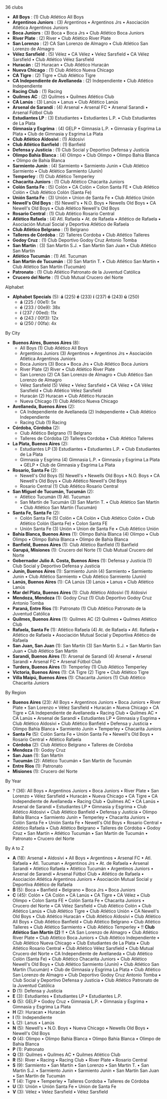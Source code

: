 36 clubs

- **All Boys** : (1) Club Atlético All Boys
- **Argentinos Juniors** : (3) Argentinos • Argentinos Jrs • Asociación Atlética Argentinos Juniors
- **Boca Juniors** : (3) Boca • Boca Jrs • Club Atlético Boca Juniors
- **River Plate** : (2) River • Club Atlético River Plate
- **San Lorenzo** : (2) CA San Lorenzo de Almagro • Club Atlético San Lorenzo de Almagro
- **Vélez Sarsfield** : (5) Vélez • CA Vélez • Velez Sarsfield • CA Vélez Sarsfield • Club Atlético Vélez Sarsfield
- **Huracán** : (2) Huracan • Club Atlético Huracán
- **Nueva Chicago** : (1) Club Atlético Nueva Chicago
- **CA Tigre** : (2) Tigre • Club Atlético Tigre
- **CA Independiente de Avellaneda** : (2) Independiente • Club Atlético Independiente
- **Racing Club** : (1) Racing
- **Quilmes AC** : (2) Quilmes • Quilmes Atlético Club
- **CA Lanús** : (3) Lanús • Lanus • Club Atlético Lanús
- **Arsenal de Sarandí** : (4) Arsenal • Arsenal FC • Arsenal Sarandi • Arsenal Fútbol Club
- **Estudiantes LP** : (3) Estudiantes • Estudiantes L.P. • Club Estudiantes de La Plata
- **Gimnasia y Esgrima** : (4) GELP • Gimnasia L.P. • Gimnasia y Esgrima La Plata • Club de Gimnasia y Esgrima La Plata
- **Club Atlético Aldosivi** : (1) Aldosivi
- **Club Atlético Banfield** : (1) Banfield
- **Defensa y Justicia** : (1) Club Social y Deportivo Defensa y Justicia
- **Olimpo Bahía Blanca** : (4) Olimpo • Club Olimpo • Olimpo Bahia Blanca • Olimpo de Bahía Blanca
- **Sarmiento Junín** : (4) Sarmiento • Sarmiento Junin • Club Atlético Sarmiento • Club Atlético Sarmiento (Junín)
- **Temperley** : (1) Club Atlético Temperley
- **Chacarita Juniors** : (1) Club Atlético Chacarita Juniors
- **Colón Santa Fe** : (5) Colón • CA Colón • Colon Santa FE • Club Atlético Colón • Club Atlético Colón (Santa Fe)
- **Unión Santa Fe** : (3) Unión • Union de Santa Fe • Club Atlético Unión
- **Newell's Old Boys** : (5) Newell's • N.O. Boys • Newells Old Boys • CA Newell's Old Boys • Club Atlético Newell's Old Boys
- **Rosario Central** : (1) Club Atlético Rosario Central
- **Atlético Rafaela** : (4) Atl. Rafaela • At. de Rafaela • Atlético de Rafaela • Asociación Mutual Social y Deportiva Atlético de Rafaela
- **Club Atlético Belgrano** : (1) Belgrano
- **Talleres de Córdoba** : (2) Talleres Cordoba • Club Atlético Talleres
- **Godoy Cruz** : (1) Club Deportivo Godoy Cruz Antonio Tomba
- **San Martín** : (3) San Martin S.J. • San Martín San Juan • Club Atlético San Martín
- **Atlético Tucumán** : (1) Atl. Tucuman
- **San Martín de Tucumán** : (3) San Martin T. • Club Atlético San Martín • Club Atlético San Martín (Tucumán)
- **Patronato** : (1) Club Atlético Patronato de la Juventud Católica
- **Crucero del Norte** : (1) Club Mutual Crucero del Norte




Alphabet

- **Alphabet Specials** (5):  **á** (225) **é** (233) **í** (237) **ó** (243) **ú** (250)
  - **á** (225 / 00e1): 5x
  - **é** (233 / 00e9): 38x
  - **í** (237 / 00ed): 11x
  - **ó** (243 / 00f3): 12x
  - **ú** (250 / 00fa): 4x




By City

- **Buenos Aires, Buenos Aires** (8): 
  - All Boys  (1) Club Atlético All Boys
  - Argentinos Juniors  (3) Argentinos • Argentinos Jrs • Asociación Atlética Argentinos Juniors
  - Boca Juniors  (3) Boca • Boca Jrs • Club Atlético Boca Juniors
  - River Plate  (2) River • Club Atlético River Plate
  - San Lorenzo  (2) CA San Lorenzo de Almagro • Club Atlético San Lorenzo de Almagro
  - Vélez Sarsfield  (5) Vélez • Velez Sarsfield • CA Vélez • CA Vélez Sarsfield • Club Atlético Vélez Sarsfield
  - Huracán  (2) Huracan • Club Atlético Huracán
  - Nueva Chicago  (1) Club Atlético Nueva Chicago
- **Avellaneda, Buenos Aires** (2): 
  - CA Independiente de Avellaneda  (2) Independiente • Club Atlético Independiente
  - Racing Club  (1) Racing
- **Córdoba, Córdoba** (2): 
  - Club Atlético Belgrano  (1) Belgrano
  - Talleres de Córdoba  (2) Talleres Cordoba • Club Atlético Talleres
- **La Plata, Buenos Aires** (2): 
  - Estudiantes LP  (3) Estudiantes • Estudiantes L.P. • Club Estudiantes de La Plata
  - Gimnasia y Esgrima  (4) Gimnasia L.P. • Gimnasia y Esgrima La Plata • GELP • Club de Gimnasia y Esgrima La Plata
- **Rosario, Santa Fe** (2): 
  - Newell's Old Boys  (5) Newell's • Newells Old Boys • N.O. Boys • CA Newell's Old Boys • Club Atlético Newell's Old Boys
  - Rosario Central  (1) Club Atlético Rosario Central
- **San Miguel de Tucumán, Tucumán** (2): 
  - Atlético Tucumán  (1) Atl. Tucuman
  - San Martín de Tucumán  (3) San Martin T. • Club Atlético San Martín • Club Atlético San Martín (Tucumán)
- **Santa Fe, Santa Fe** (2): 
  - Colón Santa Fe  (5) Colón • CA Colón • Club Atlético Colón • Club Atlético Colón (Santa Fe) • Colon Santa FE
  - Unión Santa Fe  (3) Unión • Union de Santa Fe • Club Atlético Unión
- **Bahía Blanca, Buenos Aires** (1): Olimpo Bahía Blanca  (4) Olimpo • Club Olimpo • Olimpo Bahia Blanca • Olimpo de Bahía Blanca
- **Banfield, Buenos Aires** (1): Club Atlético Banfield  (1) Banfield
- **Garupá, Misiones** (1): Crucero del Norte  (1) Club Mutual Crucero del Norte
- **Gobernador Julio A. Costa, Buenos Aires** (1): Defensa y Justicia  (1) Club Social y Deportivo Defensa y Justicia
- **Junín, Buenos Aires** (1): Sarmiento Junín  (4) Sarmiento • Sarmiento Junin • Club Atlético Sarmiento • Club Atlético Sarmiento (Junín)
- **Lanús, Buenos Aires** (1): CA Lanús  (3) Lanús • Lanus • Club Atlético Lanús
- **Mar del Plata, Buenos Aires** (1): Club Atlético Aldosivi  (1) Aldosivi
- **Mendoza, Mendoza** (1): Godoy Cruz  (1) Club Deportivo Godoy Cruz Antonio Tomba
- **Paraná, Entre Ríos** (1): Patronato  (1) Club Atlético Patronato de la Juventud Católica
- **Quilmes, Buenos Aires** (1): Quilmes AC  (2) Quilmes • Quilmes Atlético Club
- **Rafaela, Santa Fe** (1): Atlético Rafaela  (4) At. de Rafaela • Atl. Rafaela • Atlético de Rafaela • Asociación Mutual Social y Deportiva Atlético de Rafaela
- **San Juan, San Juan** (1): San Martín  (3) San Martin S.J. • San Martín San Juan • Club Atlético San Martín
- **Sarandí, Buenos Aires** (1): Arsenal de Sarandí  (4) Arsenal • Arsenal Sarandi • Arsenal FC • Arsenal Fútbol Club
- **Turdera, Buenos Aires** (1): Temperley  (1) Club Atlético Temperley
- **Victoria, Buenos Aires** (1): CA Tigre  (2) Tigre • Club Atlético Tigre
- **Villa Maipú, Buenos Aires** (1): Chacarita Juniors  (1) Club Atlético Chacarita Juniors




By Region

- **Buenos Aires** (23):   All Boys • Argentinos Juniors • Boca Juniors • River Plate • San Lorenzo • Vélez Sarsfield • Huracán • Nueva Chicago • CA Tigre • CA Independiente de Avellaneda • Racing Club • Quilmes AC • CA Lanús • Arsenal de Sarandí • Estudiantes LP • Gimnasia y Esgrima • Club Atlético Aldosivi • Club Atlético Banfield • Defensa y Justicia • Olimpo Bahía Blanca • Sarmiento Junín • Temperley • Chacarita Juniors
- **Santa Fe** (5):   Colón Santa Fe • Unión Santa Fe • Newell's Old Boys • Rosario Central • Atlético Rafaela
- **Córdoba** (2):   Club Atlético Belgrano • Talleres de Córdoba
- **Mendoza** (1):   Godoy Cruz
- **San Juan** (1):   San Martín
- **Tucumán** (2):   Atlético Tucumán • San Martín de Tucumán
- **Entre Ríos** (1):   Patronato
- **Misiones** (1):   Crucero del Norte




By Year

- ? (36):   All Boys • Argentinos Juniors • Boca Juniors • River Plate • San Lorenzo • Vélez Sarsfield • Huracán • Nueva Chicago • CA Tigre • CA Independiente de Avellaneda • Racing Club • Quilmes AC • CA Lanús • Arsenal de Sarandí • Estudiantes LP • Gimnasia y Esgrima • Club Atlético Aldosivi • Club Atlético Banfield • Defensa y Justicia • Olimpo Bahía Blanca • Sarmiento Junín • Temperley • Chacarita Juniors • Colón Santa Fe • Unión Santa Fe • Newell's Old Boys • Rosario Central • Atlético Rafaela • Club Atlético Belgrano • Talleres de Córdoba • Godoy Cruz • San Martín • Atlético Tucumán • San Martín de Tucumán • Patronato • Crucero del Norte






By A to Z

- **A** (18): Arsenal • Aldosivi • All Boys • Argentinos • Arsenal FC • Atl. Rafaela • Atl. Tucuman • Argentinos Jrs • At. de Rafaela • Arsenal Sarandi • Atlético Rafaela • Atlético Tucumán • Argentinos Juniors • Arsenal de Sarandí • Arsenal Fútbol Club • Atlético de Rafaela • Asociación Atlética Argentinos Juniors • Asociación Mutual Social y Deportiva Atlético de Rafaela
- **B** (5): Boca • Banfield • Belgrano • Boca Jrs • Boca Juniors
- **C** (45): Colón • CA Colón • CA Lanús • CA Tigre • CA Vélez • Club Olimpo • Colon Santa FE • Colón Santa Fe • Chacarita Juniors • Crucero del Norte • CA Vélez Sarsfield • Club Atlético Colón • Club Atlético Lanús • Club Atlético Tigre • Club Atlético Unión • CA Newell's Old Boys • Club Atlético Huracán • Club Atlético Aldosivi • Club Atlético All Boys • Club Atlético Banfield • Club Atlético Belgrano • Club Atlético Talleres • Club Atlético Sarmiento • Club Atlético Temperley • !! **Club Atlético San Martín (2)** !! • CA San Lorenzo de Almagro • Club Atlético River Plate • Club Atlético Boca Juniors • Club Atlético Independiente • Club Atlético Nueva Chicago • Club Estudiantes de La Plata • Club Atlético Rosario Central • Club Atlético Vélez Sarsfield • Club Mutual Crucero del Norte • CA Independiente de Avellaneda • Club Atlético Colón (Santa Fe) • Club Atlético Chacarita Juniors • Club Atlético Newell's Old Boys • Club Atlético Sarmiento (Junín) • Club Atlético San Martín (Tucumán) • Club de Gimnasia y Esgrima La Plata • Club Atlético San Lorenzo de Almagro • Club Deportivo Godoy Cruz Antonio Tomba • Club Social y Deportivo Defensa y Justicia • Club Atlético Patronato de la Juventud Católica
- **D** (1): Defensa y Justicia
- **E** (3): Estudiantes • Estudiantes LP • Estudiantes L.P.
- **G** (5): GELP • Godoy Cruz • Gimnasia L.P. • Gimnasia y Esgrima • Gimnasia y Esgrima La Plata
- **H** (2): Huracan • Huracán
- **I** (1): Independiente
- **L** (2): Lanus • Lanús
- **N** (5): Newell's • N.O. Boys • Nueva Chicago • Newells Old Boys • Newell's Old Boys
- **O** (4): Olimpo • Olimpo Bahia Blanca • Olimpo Bahía Blanca • Olimpo de Bahía Blanca
- **P** (1): Patronato
- **Q** (3): Quilmes • Quilmes AC • Quilmes Atlético Club
- **R** (5): River • Racing • Racing Club • River Plate • Rosario Central
- **S** (9): Sarmiento • San Martín • San Lorenzo • San Martin T. • San Martin S.J. • Sarmiento Junin • Sarmiento Junín • San Martín San Juan • San Martín de Tucumán
- **T** (4): Tigre • Temperley • Talleres Cordoba • Talleres de Córdoba
- **U** (3): Unión • Unión Santa Fe • Union de Santa Fe
- **V** (3): Vélez • Velez Sarsfield • Vélez Sarsfield




